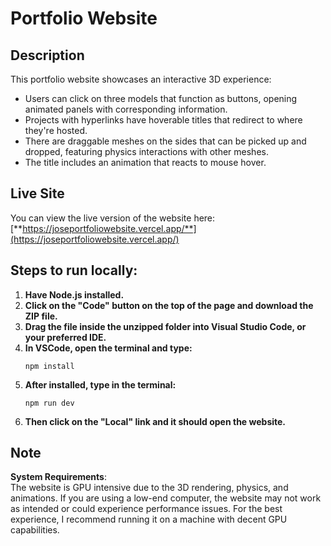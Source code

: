 # Portfolio Website  

## Description  
This portfolio website showcases an interactive 3D experience:
- Users can click on three models that function as buttons, opening animated panels with corresponding information.
- Projects with hyperlinks have hoverable titles that redirect to where they're hosted.
- There are draggable meshes on the sides that can be picked up and dropped, featuring physics interactions with other meshes.
- The title includes an animation that reacts to mouse hover.

## Live Site
You can view the live version of the website here:  
[**https://joseportfoliowebsite.vercel.app/**](https://joseportfoliowebsite.vercel.app/)  

## Steps to run locally:
1. **Have Node.js installed.**
2. **Click on the "Code" button on the top of the page and download the ZIP file.**
3. **Drag the file inside the unzipped folder into Visual Studio Code, or your preferred IDE.**
4. **In VSCode, open the terminal and type:**
    ```
    npm install
    ```
5. **After installed, type in the terminal:**
    ```
    npm run dev
    ```
6. **Then click on the "Local" link and it should open the website.**

## Note  
**System Requirements**:   
The website is GPU intensive due to the 3D rendering, physics, and animations. If you are using a low-end computer, the website may not work as intended or could experience performance issues. For the best experience, I recommend running it on a machine with decent GPU capabilities.